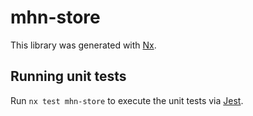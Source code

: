 # mhn-store

This library was generated with [Nx](https://nx.dev).

## Running unit tests

Run `nx test mhn-store` to execute the unit tests via [Jest](https://jestjs.io).
